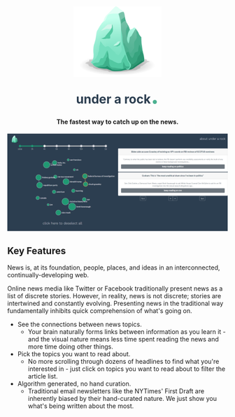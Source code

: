 
<h1 align="center" style="color: #2c3e50">
  <br>
  <a href="http://underarock.net"><img src="https://raw.githubusercontent.com/namanagar/under-a-rock/master/src/assets/logo.png" alt="Under a Rock." width="200"></a>
  <br>
  under a rock<span style="font-size: 2em; color: #4CB191">.</span>
  <br>
</h1>

<h4 align="center">The fastest way to catch up on the news.</h4>

![screenshot](https://raw.githubusercontent.com/namanagar/under-a-rock/master/working_screenshot.PNG)

## Key Features

News is, at its foundation, people, places, and ideas in an interconnected, continually-developing web.

Online news media like Twitter or Facebook traditionally present news as a list of discrete stories. However, in reality, news is not discrete; stories are intertwined and constantly evolving. Presenting news in the traditional way fundamentally inhibits quick comprehension of what's going on.

* See the connections between news topics.
  - Your brain naturally forms links between information as you learn it - and the visual nature means less time spent reading the news and more time doing other things.
* Pick the topics you want to read about.
  - No more scrolling through dozens of headlines to find what you're interested in - just click on topics you want to read about to filter the article list. 
* Algorithm generated, no hand curation.
  - Traditional email newsletters like the NYTimes' First Draft are inherently biased by their hand-curated nature. We just show you what's being written about the most.